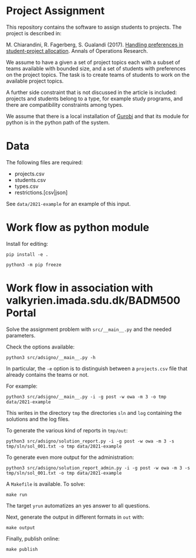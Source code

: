 Project Assignment
==================

This repository contains the software to assign students to
projects. The project is described in:

M. Chiarandini, R. Fagerberg, S. Gualandi (2017). [Handling
preferences in student-project
allocation](https://doi.org/10.1007/s10479-017-2710-1). Annals of
Operations Research.

We assume to have a given a set of project topics each with a subset
of teams available with bounded size, and a set of students with
preferences on the project topics. The task is to create teams of
students to work on the available project topics.

A further side constraint that is not discussed in the article is
included: projects and students belong to a type, for example study
programs, and there are compatibility constraints among types.


We assume that there is a local installation of
[Gurobi](http://www.gurobi.com) and that its module for python is in
the python path of the system.


Data
====

The following files are required:
- projects.csv
- students.csv
- types.csv
- restrictions.[csv|json]


See `data/2021-example` for an example of this input.


Work flow as python module
==========================

Install for editing:
```
pip install -e .
```

```
python3 -m pip freeze
```


Work flow in association with valkyrien.imada.sdu.dk/BADM500 Portal
===================================================================

Solve the assignment problem with `src/__main__.py` and the needed parameters. 

Check the options available:
```
python3 src/adsigno/__main__.py -h
```
In particular, the `-e` option is to distinguish between a `projects.csv` file that already contains the teams or not.

For example:
```
python3 src/adsigno/__main__.py -i -g post -w owa -m 3 -o tmp data/2021-example
```

This writes in the directory `tmp` the directories `sln` and `log` containing the solutions and the log files.

To generate the various kind of reports in `tmp/out`:  
```
python3 src/adsigno/solution_report.py -i -g post -w owa -m 3 -s tmp/sln/sol_001.txt -o tmp data/2021-example
```
To generate even more output for the administration:
```
python3 src/adsigno/solution_report_admin.py -i -g post -w owa -m 3 -s tmp/sln/sol_001.txt -o tmp data/2021-example
```



A `Makefile` is available. 
To solve:
```
make run
```
The target `yrun` automatizes an yes answer to all questions.

Next, generate the output in different formats in `out` with:

```
make output
```

Finally, publish online:
```
make publish
```

